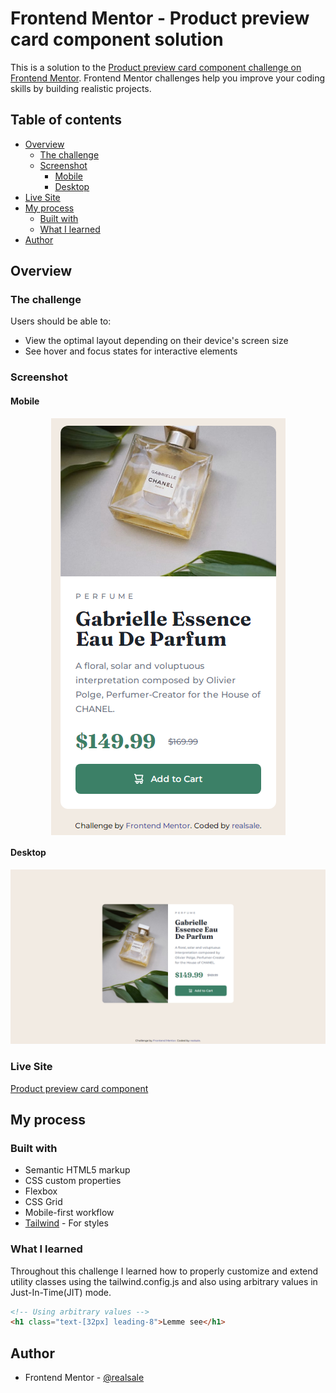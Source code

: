 # Frontend Mentor - Product preview card component solution

This is a solution to the [Product preview card component challenge on Frontend Mentor](https://www.frontendmentor.io/challenges/product-preview-card-component-GO7UmttRfa). Frontend Mentor challenges help you improve your coding skills by building realistic projects. 

## Table of contents

- [Overview](#overview)
  - [The challenge](#the-challenge)
  - [Screenshot](#screenshot)
    - [Mobile](#mobile)
    - [Desktop](#desktop)
- [Live Site](#live-site)
- [My process](#my-process)
  - [Built with](#built-with)
  - [What I learned](#what-i-learned)
- [Author](#author)

## Overview

### The challenge

Users should be able to:

- View the optimal layout depending on their device's screen size
- See hover and focus states for interactive elements

### Screenshot

#### Mobile

<img
  style="display: block;margin: 0 auto;"
  src="./design/mobile-design-solution.png"
  alt="Mobile Design Solution"
/>

#### Desktop

![Desktop Design Solution](./design/desktop-design-solution.png)

### Live Site

[Product preview card component](realsale.github.io/frontend-mentor/)

## My process

### Built with

- Semantic HTML5 markup
- CSS custom properties
- Flexbox
- CSS Grid
- Mobile-first workflow
- [Tailwind](https://tailwindcss.com) - For styles

### What I learned

Throughout this challenge I learned how to properly customize and extend utility classes using the tailwind.config.js and also using arbitrary values in Just-In-Time(JIT) mode.

```html
<!-- Using arbitrary values -->
<h1 class="text-[32px] leading-8">Lemme see</h1>
```

## Author

- Frontend Mentor - [@realsale](https://www.frontendmentor.io/profile/realsale)
